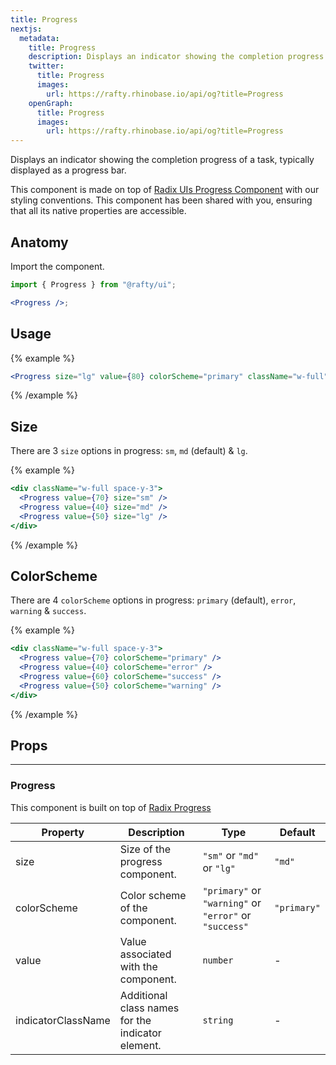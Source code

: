 ```yaml
---
title: Progress
nextjs:
  metadata:
    title: Progress
    description: Displays an indicator showing the completion progress of a task, typically displayed as a progress bar.
    twitter:
      title: Progress
      images:
        url: https://rafty.rhinobase.io/api/og?title=Progress
    openGraph:
      title: Progress
      images:
        url: https://rafty.rhinobase.io/api/og?title=Progress
---
```


Displays an indicator showing the completion progress of a task, typically displayed as a progress bar.

This component is made on top of [Radix UIs Progress Component](https://www.radix-ui.com/primitives/docs/components/progress) with our styling conventions. This component has been shared with you, ensuring that all its native properties are accessible.

## Anatomy

Import the component.

```jsx
import { Progress } from "@rafty/ui";

<Progress />;
```

## Usage

{% example %}

```jsx
<Progress size="lg" value={80} colorScheme="primary" className="w-full" />
```

{% /example %}

## Size

There are 3 `size` options in progress: `sm`, `md` (default) & `lg`.

{% example %}

```jsx
<div className="w-full space-y-3">
  <Progress value={70} size="sm" />
  <Progress value={40} size="md" />
  <Progress value={50} size="lg" />
</div>
```

{% /example %}

## ColorScheme

There are 4 `colorScheme` options in progress: `primary` (default), `error`, `warning` & `success`.

{% example %}

```jsx
<div className="w-full space-y-3">
  <Progress value={70} colorScheme="primary" />
  <Progress value={40} colorScheme="error" />
  <Progress value={60} colorScheme="success" />
  <Progress value={50} colorScheme="warning" />
</div>
```

{% /example %}

## Props

---

### Progress

This component is built on top of [Radix Progress](https://www.radix-ui.com/primitives/docs/components/progress#root)

| Property           | Description                                       | Type                                                   | Default     |
| ------------------ | ------------------------------------------------- | ------------------------------------------------------ | ----------- |
| size               | Size of the progress component.                   | `"sm"` or `"md"` or `"lg"`                             | `"md"`      |
| colorScheme        | Color scheme of the component.                    | `"primary"` or `"warning"` or `"error"` or `"success"` | `"primary"` |
| value              | Value associated with the component.              | `number`                                               | -           |
| indicatorClassName | Additional class names for the indicator element. | `string`                                               | -           |
